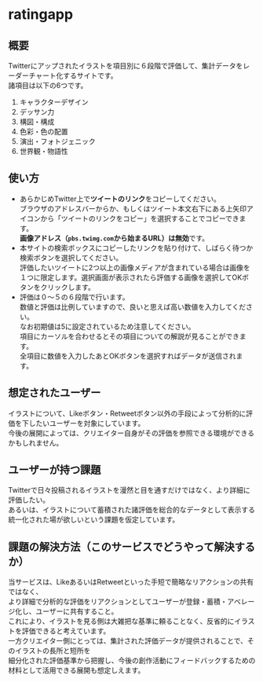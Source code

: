 # ratingapp
## 概要
Twitterにアップされたイラストを項目別に６段階で評価して、集計データをレーダーチャート化するサイトです。  
諸項目は以下の6つです。  

1. キャラクターデザイン  
1. デッサン力  
1. 構図・構成  
1. 色彩・色の配置  
1. 演出・フォトジェニック  
1. 世界観・物語性  

## 使い方
* あらかじめTwitter上で**ツイートのリンク**をコピーしてください。  
ブラウザのアドレスバーからか、もしくはツイート本文右下にある上矢印アイコンから「ツイートのリンクをコピー」を選択することでコピーできます。  
**画像アドレス（`pbs.twimg.com`から始まるURL）は無効**です。  
* 本サイトの検索ボックスにコピーしたリンクを貼り付けて、しばらく待つか検索ボタンを選択してください。  
評価したいツイートに2つ以上の画像メディアが含まれている場合は画像を１つに限定します。選択画面が表示されたら評価する画像を選択してOKボタンをクリックします。  
* 評価は０～５の６段階で行います。  
数値と評価は比例していますので、良いと思えば高い数値を入力してください。  
なお初期値は5に設定されているため注意してください。  
項目にカーソルを合わせるとその項目についての解説が見ることができます。  
全項目に数値を入力したあとOKボタンを選択すればデータが送信されます。  

## 想定されたユーザー
イラストについて、Likeボタン・Retweetボタン以外の手段によって分析的に評価を下したいユーザーを対象にしています。  
今後の展開によっては、クリエイター自身がその評価を参照できる環境ができるかもしれません。  

## ユーザーが持つ課題
Twitterで日々投稿されるイラストを漫然と目を通すだけではなく、より詳細に評価したい。  
あるいは、イラストについて蓄積された諸評価を総合的なデータとして表示する統一化された場が欲しいという課題を仮定しています。  

## 課題の解決方法（このサービスでどうやって解決するか）
当サービスは、LikeあるいはRetweetといった手短で簡略なリアクションの共有ではなく、  
より詳細で分析的な評価をリアクションとしてユーザーが登録・蓄積・アベレージ化し、ユーザーに共有すること。  
これにより、イラストを見る側は大雑把な基準に頼ることなく、反省的にイラストを評価できると考えています。  
一方クリエイター側にとっては、集計された評価データが提供されることで、そのイラストの長所と短所を  
細分化された評価基準から把握し、今後の創作活動にフィードバックするための材料として活用できる展開も想定しえます。  
